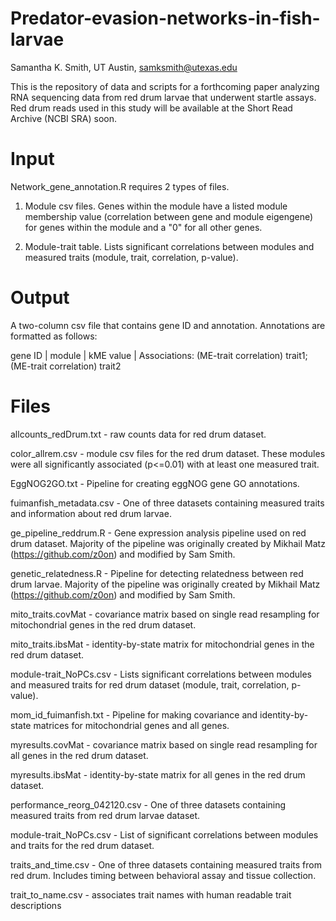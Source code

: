 # Predator-evasion-networks-in-fish-larvae
Samantha K. Smith, UT Austin, samksmith@utexas.edu

This is the repository of data and scripts for a forthcoming paper analyzing RNA sequencing data from red drum larvae that underwent startle assays. Red drum reads used in this study will be available at the Short Read Archive (NCBI SRA) soon.

# Input
Network_gene_annotation.R requires 2 types of files.
1. Module csv files. Genes within the module have a listed module membership value (correlation between gene and module eigengene) for genes within the module and a "0" for all other genes.

2. Module-trait table. Lists significant correlations between modules and measured traits (module, trait, correlation, p-value).

# Output
A two-column csv file that contains gene ID and annotation. Annotations are formatted as follows: 

   gene ID | module | kME value | Associations: (ME-trait correlation) trait1; (ME-trait correlation) trait2 

# Files

allcounts_redDrum.txt - raw counts data for red drum dataset.

color_allrem.csv - module csv files for the red drum dataset. These modules were all significantly associated (p<=0.01) with at least one measured trait.

EggNOG2GO.txt - Pipeline for creating eggNOG gene GO annotations.

fuimanfish_metadata.csv - One of three datasets containing measured traits and information about red drum larvae.

ge_pipeline_reddrum.R - Gene expression analysis pipeline used on red drum dataset. Majority of the pipeline was originally created by Mikhail Matz (https://github.com/z0on) and modified by Sam Smith.

genetic_relatedness.R - Pipeline for detecting relatedness between red drum larvae. Majority of the pipeline was originally created by Mikhail Matz (https://github.com/z0on) and modified by Sam Smith.

mito_traits.covMat - covariance matrix based on single read resampling for mitochondrial genes in the red drum dataset.

mito_traits.ibsMat - identity-by-state matrix for mitochondrial genes in the red drum dataset.

module-trait_NoPCs.csv - Lists significant correlations between modules and measured traits for red drum dataset (module, trait, correlation, p-value).

mom_id_fuimanfish.txt - Pipeline for making covariance and identity-by-state matrices for mitochondrial genes and all genes.

myresults.covMat - covariance matrix based on single read resampling for all genes in the red drum dataset.

myresults.ibsMat - identity-by-state matrix for all genes in the red drum dataset.

performance_reorg_042120.csv - One of three datasets containing measured traits from red drum larvae dataset.

module-trait_NoPCs.csv - List of significant correlations between modules and traits for the red drum dataset.

traits_and_time.csv - One of three datasets containing measured traits from red drum. Includes timing between behavioral assay and tissue collection.

trait_to_name.csv - associates trait names with human readable trait descriptions
